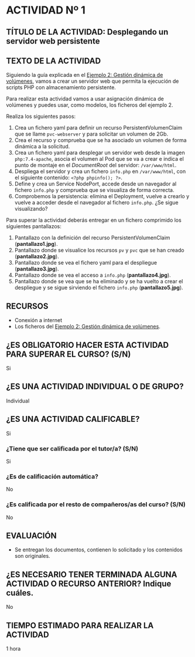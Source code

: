 # ACTIVIDAD Nº 1

## TÍTULO DE LA ACTIVIDAD:  Desplegando un servidor web persistente

## TEXTO DE LA ACTIVIDAD

Siguiendo la guía explicada en el [Ejemplo 2: Gestión dinámica de volúmenes](ejemplo2.md), vamos a crear un servidor web que permita la ejecución de scripts PHP con almacenamiento persistente.

Para realizar esta actividad vamos a usar asignación dinámica de volúmenes y puedes usar, como modelos, los ficheros del ejemplo 2.

Realiza los siguientes pasos:

1. Crea un fichero yaml para definir un recurso PersistentVolumenClaim que se llame `pvc-webserver` y para solicitar un volumen de 2Gb.
2. Crea el recurso y comprueba que se ha asociado un volumen de forma dinámica a la solicitud.
3. Crea un fichero yaml para desplegar un servidor web desde la imagen `php:7.4-apache`, asocia el volumen al Pod que se va a crear e indica el punto de montaje en el *DocumentRoot* del servidor: `/var/www/html`.
4. Despliega el servidor y crea un fichero `info.php` en `/var/www/html`, con el siguiente contenido: `<?php phpinfo(); ?>`.
5. Define y crea un Service NodePort, accede desde un navegador al fichero `info.php` y comprueba que se visualiza de forma correcta.
6. Comprobemos la persistencia: elimina el Deployment, vuelve a crearlo y vuelve a acceder desde el navegador al fichero `info.php`. ¿Se sigue visualizando?

Para superar la actividad deberás entregar en un fichero comprimido los siguientes pantallazos:

1. Pantallazo con la definición del recurso PersistentVolumenClaim (**pantallazo1.jpg**).
2. Pantallazo donde se visualice los recursos `pv` y `pvc` que se han creado (**pantallazo2.jpg**).
3. Pantallazo donde se vea el fichero yaml para el despliegue (**pantallazo3.jpg**).
4. Pantallazo donde se vea el acceso a `info.php` (**pantallazo4.jpg**).
5. Pantallazo donde se vea que se ha eliminado y se ha vuelto a crear el despliegue y se sigue sirviendo el fichero `info.php` (**pantallazo5.jpg**).


## RECURSOS

* Conexión a internet
* Los ficheros del [Ejemplo 2: Gestión dinámica de volúmenes](ejemplo2.md).

## ¿ES OBLIGATORIO HACER ESTA ACTIVIDAD PARA SUPERAR EL CURSO? (S/N)

Si

## ¿ES UNA ACTIVIDAD INDIVIDUAL O DE GRUPO?

Individual

## ¿ES UNA ACTIVIDAD CALIFICABLE?

Si

### ¿Tiene que ser calificada por el tutor/a? (S/N) 

Si

### ¿Es de calificación automática?

No

### ¿Es calificada por el resto de compañeros/as del curso? (S/N)

No

## EVALUACIÓN

* Se entregan los documentos, contienen lo solicitado y los contenidos son originales.

## ¿ES NECESARIO TENER TERMINADA ALGUNA ACTIVIDAD O RECURSO ANTERIOR? Indique cuáles.

No

## TIEMPO ESTIMADO PARA REALIZAR LA ACTIVIDAD

1 hora
